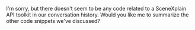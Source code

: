 I'm sorry, but there doesn't seem to be any code related to a SceneXplain API toolkit in our conversation history. Would you like me to summarize the other code snippets we've discussed?

